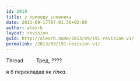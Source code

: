 ```yaml
---
id: 2019
title: з приводу словника
date: 2013-09-17T07:01:56+02:00
author: alexrb
layout: revision
guid: http://alexrb.name/2013/09/191-revision-v1/
permalink: /2013/09/191-revision-v1/
---
```

Thread &nbsp; &nbsp; &nbsp; &nbsp; Тред, ????

я б перекладав як _гілка_.
